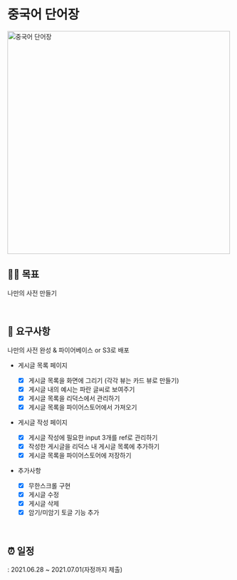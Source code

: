 # 중국어 단어장


<img src="https://user-images.githubusercontent.com/72782239/132444970-3e6cf19c-6b40-4004-9c8d-4403145745ef.jpg" width="500px" alt="중국어 단어장"/>


## 💪🏻 목표

나만의 사전 만들기

<br>

## 📃 요구사항

나만의 사전 완성 & 파이어베이스 or S3로 배포

- 게시글 목록 페이지

  - [x] 게시글 목록을 화면에 그리기 (각각 뷰는 카드 뷰로 만들기)
  - [x] 게시글 내의 예시는 파란 글씨로 보여주기
  - [x] 게시글 목록을 리덕스에서 관리하기
  - [x] 게시글 목록을 파이어스토어에서 가져오기

- 게시글 작성 페이지
  - [x] 게시글 작성에 필요한 input 3개를 ref로 관리하기
  - [x] 작성한 게시글을 리덕스 내 게시글 목록에 추가하기
  - [x] 게시글 목록을 파이어스토어에 저장하기

- 추가사항
  - [x] 무한스크롤 구현
  - [x] 게시글 수정
  - [x] 게시글 삭제
  - [x] 암기/미암기 토글 기능 추가

<br>

## ⏰ 일정

: 2021.06.28 ~ 2021.07.01(자정까지 제출)

